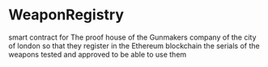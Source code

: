 # WeaponRegistry
smart contract for  The proof house of the Gunmakers company of the city of london so that they register in the Ethereum blockchain the serials of the weapons tested and approved to be able to use them 
